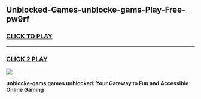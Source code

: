 
## Unblocked-Games-unblocke-gams-Play-Free-pw9rf
<h3>
<a href="https://premium76.site?title=unblocke-gams&ref=10A">CLICK TO PLAY</a></h3>
<hr>

<h3>
<a href="https://premium76.site?title=unblocke-gams&ref=10A">CLICK 2 PLAY</a>
  
</h3>

<a href="https://premium76.site?title=unblocke-gams&ref=10A"><img src="https://clearcache.store/games.png"></a>


**unblocke-gams games unblocked: Your Gateway to Fun and Accessible Online Gaming**
